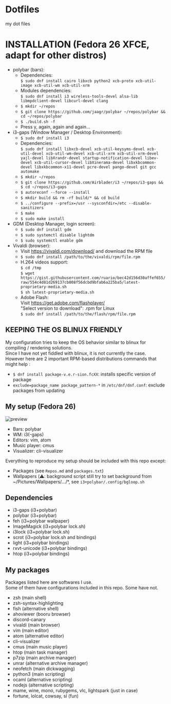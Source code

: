 # Dotfiles
my dot files

# INSTALLATION (Fedora 26 XFCE, adapt for other distros)
- polybar (bars):
    - Dependencies:  
        `$ sudo dnf install cairo libxcb python2 xcb-proto xcb-util-image xcb-util-wm xcb-util-xrm`
    - Modules dependencies:  
        `$ sudo dnf install i3 wireless-tools-devel alsa-lib libmpdclient-devel libcurl-devel clang`
    - `$ mkdir ~/repos`
    - `$ git clone https://github.com/jaagr/polybar ~/repos/polybar && cd ~/repos/polybar`
    - `$ ./build.sh -f`
    - Press y, again, again and again...
- i3-gaps (Window Manager / Desktop Environment):
    - `$ sudo dnf install i3`
    - Dependencies:  
        `$ sudo dnf install libxcb-devel xcb-util-keysyms-devel xcb-util-devel xcb-util-wm-devel xcb-util-xrm xcb-util-xrm-devel yajl-devel libXrandr-devel startup-notification-devel libev-devel xcb-util-cursor-devel libXinerama-devel libxkbcommon-devel libxkbcommon-x11-devel pcre-devel pango-devel git gcc automake`
    - `$ mkdir ~/repos`
    - `$ git clone https://github.com/Airblader/i3 ~/repos/i3-gaps && $ cd ~/repos/i3-gaps`
    - `$ autoreconf --force --install`
    - `$ mkdir build && rm -rf build/* && cd build`
    - `$ ../configure --prefix=/usr --sysconfdir=/etc --disable-sanitizers`
    - `$ make`
    - `$ sudo make install`
- GDM (Desktop Manager, login screen):
    - `$ sudo dnf install gdm`
    - `$ sudo systemctl disable lightdm`
    - `$ sudo systemctl enable gdm`
- Vivaldi (browser):
    - Visit https://vivaldi.com/download/ and download the RPM file
    - `$ sudo dnf install /path/to/the/vivaldi/rpm/file.rpm`
    - H.264 videos support:  
        `$ cd /tmp`  
        `$ wget https://gist.githubusercontent.com/ruario/bec42d156d30affef655/raw/554c4d81d269137cb008f56dcbd9bfab6a225ba5/latest-proprietary-media.sh`  
        `$ sh latest-proprietary-media.sh`
    - Adobe Flash:  
        Visit https://get.adobe.com/flashplayer/  
        "Select version to download": .rpm for Linux  
        `$ sudo dnf install /path/to/the/flash/rpm/file.rpm`
    


## KEEPING THE OS BLINUX FRIENDLY
My configuration tries to keep the OS behavior similar to blinux for compiling / rendering solutions.  
Since I have not yet fiddled with blinux, it is not currently the case.  
However here are 2 important RPM-based distributions commands that might help :  
- `$ dnf install package-v.e.r-sion.fcXX`: installs specific version of package
- `exclude=package_name package_pattern-*` in `/etc/dnf/dnf.conf`: exclude packages from updating

## My setup (Fedora 26)
![preview](https://cdn.discordapp.com/attachments/356776538584121347/359519874961244160/2017-09-19-040325_1920x1080_scrot.png)
- Bars: polybar
- WM: i3(-gaps)
- Editors: vim, atom
- Music player: cmus
- Visualizer: cli-visualizer

Everything to reproduce my setup should be included with this repo except:
- Packages (see `Repos.md` and `packages.txt`)
- Wallpapers (:warning:: background script still try to set background from ~/Pictures/Wallpapers/.../\*, see `i3+polybar/.config/bgloop.sh`

## Dependencies
- i3-gaps (i3+polybar)
- polybar (i3+polybar)
- feh (i3+polybar wallpaper)
- ImageMagick (i3+polybar lock.sh)
- i3lock (i3+polybar lock.sh)
- scrot (i3+polybar lock.sh and bindings)
- light (i3+polybar bindings)
- rxvt-unicode (i3+polybar bindings)
- htop (i3+polybar bindings)

## My packages
Packages listed here are softwares I use.  
Some of them have configurations included in this repo. Some have not.
- zsh (main shell)
- zsh-syntax-highlighting
- fish (alternative shell)
- ahoviewer (booru browser)
- discord-canary
- vivaldi (main browser)
- vim (main editor)
- atom (alternative editor)
- cli-visualizer
- cmus (main music player)
- htop (main task manager)
- p7zip (main archive manager)
- unrar (alternative archive manager)
- neofetch (main dickwagging)
- python3 (main scripting)
- ocaml (alternative scripting)
- nodejs (alternative scripting)
- mame, wine, mono, rubygems, vlc, lightspark (just in case)
- fortune, lolcat, cowsay, sl (fun)
